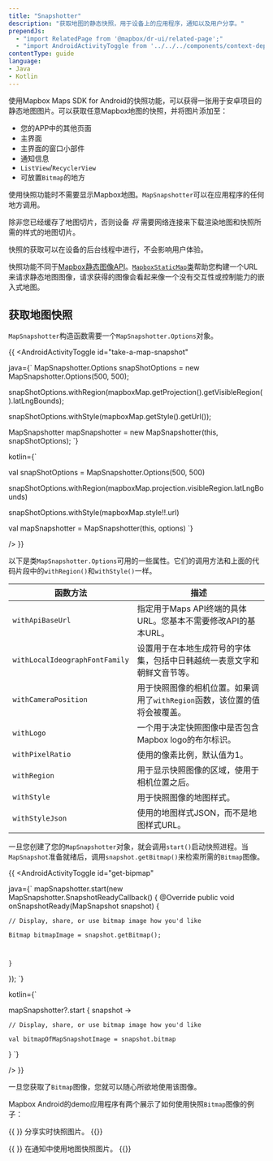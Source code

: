```yaml
---
title: "Snapshotter"
description: "获取地图的静态快照，用于设备上的应用程序，通知以及用户分享。"
prependJs:
  - "import RelatedPage from '@mapbox/dr-ui/related-page';"
  - "import AndroidActivityToggle from '../../../components/context-dependent/android-activity-toggle';"
contentType: guide
language:
- Java
- Kotlin
---
```


使用Mapbox Maps SDK for Android的快照功能，可以获得一张用于安卓项目的静态地图图片。可以获取任意Mapbox地图的快照，并将图片添加至：

- 您的APP中的其他页面
- 主界面
- 主界面的窗口小部件
- 通知信息
- `ListView`/`RecyclerView`
- 可放置`Bitmap`的地方

使用快照功能时不需要显示Mapbox地图。`MapSnapshotter`可以在应用程序的任何地方调用。

除非您已经缓存了地图切片，否则设备 _将_ 需要网络连接来下载渲染地图和快照所需的样式的地图切片。

快照的获取可以在设备的后台线程中进行，不会影响用户体验。

快照功能不同于[Mapbox静态图像API](/android/java/overview/static-image)。[`MapboxStaticMap`类](https://github.com/mapbox/mapbox-java/blob/afe9e88c9a09a413405571678d17499aa0a5f25c/services-staticmap/src/main/java/com/mapbox/api/staticmap/v1/MapboxStaticMap.java)帮助您构建一个URL来请求静态地图图像，请求获得的图像会看起来像一个没有交互性或控制能力的嵌入式地图。

## 获取地图快照

`MapSnapshotter`构造函数需要一个`MapSnapshotter.Options`对象。

{{
<AndroidActivityToggle
  id="take-a-map-snapshot"

java={`
MapSnapshotter.Options snapShotOptions = new MapSnapshotter.Options(500, 500);

snapShotOptions.withRegion(mapboxMap.getProjection().getVisibleRegion().latLngBounds);

snapShotOptions.withStyle(mapboxMap.getStyle().getUrl());

MapSnapshotter mapSnapshotter = new MapSnapshotter(this, snapShotOptions);
`}

kotlin={`

val snapShotOptions = MapSnapshotter.Options(500, 500)

snapShotOptions.withRegion(mapboxMap.projection.visibleRegion.latLngBounds)

snapShotOptions.withStyle(mapboxMap.style!!.url)

val mapSnapshotter = MapSnapshotter(this, options)
`}

/>
}}

以下是类`MapSnapshotter.Options`可用的一些属性。它们的调用方法和上面的代码片段中的`withRegion()`和`withStyle()`一样。

| 函数方法 | 描述 |
| --- | --- |
| `withApiBaseUrl` | 指定用于Maps API终端的具体URL。您基本不需要修改API的基本URL。
| `withLocalIdeographFontFamily` | 设置用于在本地生成符号的字体集，包括中日韩越统一表意文字和朝鲜文音节等。
| `withCameraPosition` | 用于快照图像的相机位置。如果调用了`withRegion`函数，该位置的值将会被覆盖。
| `withLogo ` |一个用于决定快照图像中是否包含Mapbox logo的布尔标识。
| `withPixelRatio ` | 使用的像素比例，默认值为1。
| `withRegion ` | 用于显示快照图像的区域，使用于相机位置之后。
| `withStyle ` | 用于快照图像的地图样式。
| `withStyleJson ` | 使用的地图样式JSON，而不是地图样式URL。

一旦您创建了您的`MapSnapshotter`对象，就会调用`start()`启动快照进程。当`MapSnapshot`准备就绪后，调用`snapshot.getBitmap()`来检索所需的`Bitmap`图像。

{{
<AndroidActivityToggle
  id="get-bipmap"

java={`
mapSnapshotter.start(new MapSnapshotter.SnapshotReadyCallback() {
	@Override
	public void onSnapshotReady(MapSnapshot snapshot) {

	// Display, share, or use bitmap image how you'd like
	
	Bitmap bitmapImage = snapshot.getBitmap();



	}
});
`}

kotlin={`

mapSnapshotter?.start { snapshot ->

	// Display, share, or use bitmap image how you'd like
	
	val bitmapOfMapSnapshotImage = snapshot.bitmap


}
`}

/>
}}


一旦您获取了`Bitmap`图像，您就可以随心所欲地使用该图像。

Mapbox Android的demo应用程序有两个展示了如何使用快照`Bitmap`图像的例子：

{{
  <RelatedPage
    url="/android/maps/examples/share-a-snapshot/"
    title="分享快照图像"
    contentType="example">
}}
分享实时快照图片。
{{</RelatedPage>}}

{{
  <RelatedPage
    url="/android/maps/examples/display-a-snapshot-notification/"
    title="显示快照通知"
    contentType="example">
}}
在通知中使用地图快照图片。
{{</RelatedPage>}}

